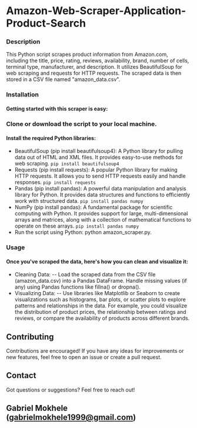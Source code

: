 # Amazon-Web-Scraper-Application-Product-Search
### Description
This Python script scrapes product information from Amazon.com, including the title, price, rating, reviews, availability, brand, number of cells, terminal type, manufacturer, and description. It utilizes BeautifulSoup for web scraping and requests for HTTP requests. The scraped data is then stored in a CSV file named "amazon_data.csv".

### Installation
#### Getting started with this scraper is easy:

### Clone or download the script to your local machine.
#### Install the required Python libraries:
- BeautifulSoup (pip install beautifulsoup4): A Python library for pulling data out of HTML and XML files. It provides easy-to-use methods for web scraping.
```pip install beautifulsoup4```
- Requests (pip install requests): A popular Python library for making HTTP requests. It allows you to send HTTP requests easily and handle responses.
```pip install requests```
- Pandas (pip install pandas): A powerful data manipulation and analysis library for Python. It provides data structures and functions to efficiently work with structured data.
```pip install pandas numpy```
- NumPy (pip install pandas): A fundamental package for scientific computing with Python. It provides support for large, multi-dimensional arrays and matrices, along with a collection of mathematical functions to operate on these arrays.
```pip install pandas numpy```
- Run the script using Python: python amazon_scraper.py.

### Usage
#### Once you've scraped the data, here's how you can clean and visualize it:
- Cleaning Data:
-- Load the scraped data from the CSV file (amazon_data.csv) into a Pandas DataFrame.
Handle missing values (if any) using Pandas functions like fillna() or dropna().
- Visualizing Data:
-- Use libraries like Matplotlib or Seaborn to create visualizations such as histograms, bar plots, or scatter plots to explore patterns and relationships in the data.
For example, you could visualize the distribution of product prices, the relationship between ratings and reviews, or compare the availability of products across different brands.

## Contributing
Contributions are encouraged! If you have any ideas for improvements or new features, feel free to open an issue or create a pull request.

## Contact
Got questions or suggestions? Feel free to reach out!
## Gabriel Mokhele (gabrielmokhele1999@gmail.com)
